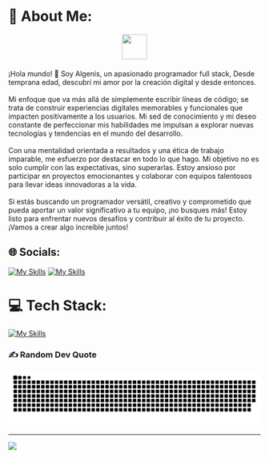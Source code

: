# 💫 About Me:

<div align="center">
  <img src="https://github.com/AlgenisLopez03/AlgenisLopez03/blob/main/assets/moving-star.gif" width="50px" height="50px">
</div>
<br>¡Hola mundo! 👋 Soy Algenis, un apasionado programador full stack, Desde temprana edad, descubrí mi amor por la creación digital y desde entonces.<br><br>Mi enfoque que va más allá de simplemente escribir líneas de código; se trata de construir experiencias digitales memorables y funcionales que impacten positivamente a los usuarios. Mi sed de conocimiento y mi deseo constante de perfeccionar mis habilidades me impulsan a explorar nuevas tecnologías y tendencias en el mundo del desarrollo.<br><br>Con una mentalidad orientada a resultados y una ética de trabajo imparable, me esfuerzo por destacar en todo lo que hago. Mi objetivo no es solo cumplir con las expectativas, sino superarlas. Estoy ansioso por participar en proyectos emocionantes y colaborar con equipos talentosos para llevar ideas innovadoras a la vida.<br><br>Si estás buscando un programador versátil, creativo y comprometido que pueda aportar un valor significativo a tu equipo, ¡no busques más! Estoy listo para enfrentar nuevos desafíos y contribuir al éxito de tu proyecto. ¡Vamos a crear algo increíble juntos!

## 🌐 Socials:
[![My Skills](https://skillicons.dev/icons?i=instagram)](https://instagram.com/Algenis13lopez)
[![My Skills](https://skillicons.dev/icons?i=linkedin)](https://linkedin.com/in/AlgenisLopez)

# 💻 Tech Stack:
[![My Skills](https://skillicons.dev/icons?i=html,css,js,cs,dotnet,bootstrap,php,py,java,cpp,react,azure,anaconda,devto,aws,github,openshift,mysql,sqlite,postgres,figma,replit,vscode,linux)](https://skillicons.dev)

<!--![](https://github-readme-stats.vercel.app/api?username=AlgenisLopez03&theme=algolia&hide_border=false&include_all_commits=false&count_private=false)<br/>
![](https://github-readme-streak-stats.herokuapp.com/?user=AlgenisLopez03&theme=algolia&hide_border=false)<br/>
![](https://github-readme-stats.vercel.app/api/top-langs/?username=AlgenisLopez03&theme=algolia&hide_border=false&include_all_commits=false&count_private=false&layout=compact)  -->

### ✍️ Random Dev Quote
<div align="center">
  <img  src="https://github.com/1999AZZAR/1999AZZAR/blob/readme/resources/img/grid-snake.svg"
       alt="snake" /></a>
</div>

---
[![](https://visitcount.itsvg.in/api?id=AlgenisLopez03&icon=0&color=0)](https://visitcount.itsvg.in)

<!-- Proudly created with GPRM ( https://gprm.itsvg.in ) -->
